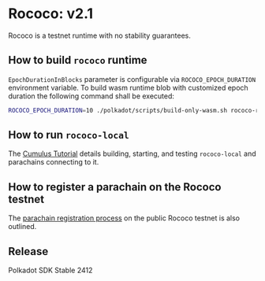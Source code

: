 # Rococo: v2.1

Rococo is a testnet runtime with no stability guarantees.

## How to build `rococo` runtime
`EpochDurationInBlocks` parameter is configurable via `ROCOCO_EPOCH_DURATION` environment variable. To build wasm
runtime blob with customized epoch duration the following command shall be executed:
```bash
ROCOCO_EPOCH_DURATION=10 ./polkadot/scripts/build-only-wasm.sh rococo-runtime /path/to/output/directory/
```

## How to run `rococo-local`

The [Cumulus Tutorial](https://docs.substrate.io/tutorials/v3/cumulus/start-relay/) details building, starting, and
testing `rococo-local` and parachains connecting to it.

## How to register a parachain on the Rococo testnet

The [parachain registration process](https://docs.substrate.io/tutorials/v3/cumulus/rococo/) on the public Rococo
testnet is also outlined.


## Release

Polkadot SDK Stable 2412
